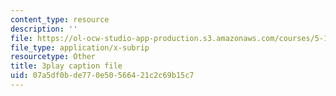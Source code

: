```yaml
---
content_type: resource
description: ''
file: https://ol-ocw-studio-app-production.s3.amazonaws.com/courses/5-111-principles-of-chemical-science-fall-2008/07a5df0bde770e50566421c2c69b15c7_C_Kg0EMPEJ8.srt
file_type: application/x-subrip
resourcetype: Other
title: 3play caption file
uid: 07a5df0b-de77-0e50-5664-21c2c69b15c7
---
```

